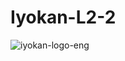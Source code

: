 # Iyokan-L2-2
![iyokan-logo-eng](https://user-images.githubusercontent.com/33079554/70916713-7bd8a900-205f-11ea-8513-eb983338b283.jpg)
